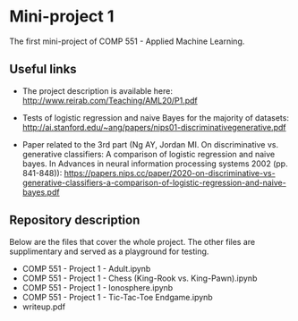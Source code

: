 # Mini-project 1
The first mini-project of COMP 551 - Applied Machine Learning.

## Useful links

* The project description is available here: http://www.reirab.com/Teaching/AML20/P1.pdf

* Tests of logistic regression and naive Bayes for the majority of datasets: http://ai.stanford.edu/~ang/papers/nips01-discriminativegenerative.pdf

* Paper related to the 3rd part (Ng AY, Jordan MI. On discriminative vs. generative classifiers: A comparison of logistic regression and naive bayes. In Advances in neural information processing systems 2002 (pp. 841-848)): https://papers.nips.cc/paper/2020-on-discriminative-vs-generative-classifiers-a-comparison-of-logistic-regression-and-naive-bayes.pdf

## Repository description

Below are the files that cover the whole project. The other files are supplimentary and served as a playground for testing.
* COMP 551 - Project 1 - Adult.ipynb
* COMP 551 - Project 1 - Chess (King-Rook vs. King-Pawn).ipynb
* COMP 551 - Project 1 - Ionosphere.ipynb
* COMP 551 - Project 1 - Tic-Tac-Toe Endgame.ipynb
* writeup.pdf
